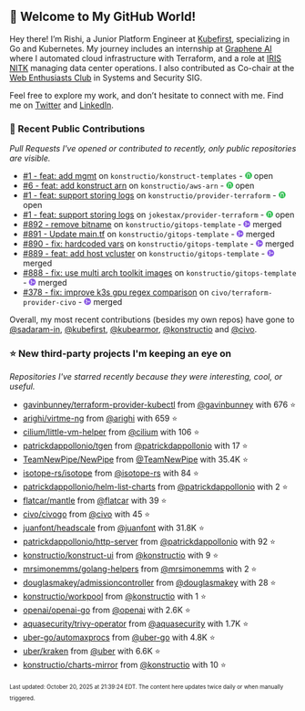 <!-- DO NOT EDIT THIS FILE DIRECTLY! This file was automatically generated from the tool in this repo. -->

## 🌟 Welcome to My GitHub World!

Hey there! I’m Rishi, a Junior Platform Engineer at [Kubefirst](https://kubefirst.io/), specializing in Go and Kubernetes. My journey includes an internship at [Graphene AI](https://grapheneai.com/) where I automated cloud infrastructure with Terraform, and a role at [IRIS NITK](https://iris.nitk.ac.in/hrms/) managing data center operations. I also contributed as Co-chair at the [Web Enthusiasts Club](https://webclub.nitk.ac.in/) in Systems and Security SIG.

Feel free to explore my work, and don’t hesitate to connect with me. Find me on [Twitter](https://x.com/RishixMonk) and [LinkedIn](https://www.linkedin.com/in/mrrishi373/).
### 🚀 Recent Public Contributions

*Pull Requests I've opened or contributed to recently, only public repositories are visible.*


* [#1 - feat: add mgmt](https://github.com/konstructio/konstruct-templates/pull/1) on `konstructio/konstruct-templates` - <img src="images/github-open.png" width="12px" height="12px"> open
* [#6 - feat: add konstruct arn](https://github.com/konstructio/aws-arn/pull/6) on `konstructio/aws-arn` - <img src="images/github-open.png" width="12px" height="12px"> open
* [#1 - feat: support storing logs](https://github.com/konstructio/provider-terraform/pull/1) on `konstructio/provider-terraform` - <img src="images/github-open.png" width="12px" height="12px"> open
* [#1 - feat: support storing logs](https://github.com/jokestax/provider-terraform/pull/1) on `jokestax/provider-terraform` - <img src="images/github-open.png" width="12px" height="12px"> open
* [#892 - remove bitname](https://github.com/konstructio/gitops-template/pull/892) on `konstructio/gitops-template` - <img src="images/github-merged.png" width="12px" height="12px"> merged
* [#891 - Update main.tf](https://github.com/konstructio/gitops-template/pull/891) on `konstructio/gitops-template` - <img src="images/github-merged.png" width="12px" height="12px"> merged
* [#890 - fix: hardcoded vars](https://github.com/konstructio/gitops-template/pull/890) on `konstructio/gitops-template` - <img src="images/github-merged.png" width="12px" height="12px"> merged
* [#889 - feat: add host vcluster](https://github.com/konstructio/gitops-template/pull/889) on `konstructio/gitops-template` - <img src="images/github-merged.png" width="12px" height="12px"> merged
* [#888 - fix: use multi arch toolkit images](https://github.com/konstructio/gitops-template/pull/888) on `konstructio/gitops-template` - <img src="images/github-merged.png" width="12px" height="12px"> merged
* [#378 - fix: improve k3s gpu regex comparison](https://github.com/civo/terraform-provider-civo/pull/378) on `civo/terraform-provider-civo` - <img src="images/github-merged.png" width="12px" height="12px"> merged

Overall, my most recent contributions (besides my own repos) have gone to 
[@sadaram-in](https://github.com/sadaram-in),
[@kubefirst](https://github.com/kubefirst),
[@kubearmor](https://github.com/kubearmor),
[@konstructio](https://github.com/konstructio)
and [@civo](https://github.com/civo).
### ⭐ New third-party projects I'm keeping an eye on

*Repositories I've starred recently because they were interesting, cool, or useful.*


* [gavinbunney/terraform-provider-kubectl](https://github.com/gavinbunney/terraform-provider-kubectl) from [@gavinbunney](https://github.com/gavinbunney) with 676 ⭐️
* [arighi/virtme-ng](https://github.com/arighi/virtme-ng) from [@arighi](https://github.com/arighi) with 659 ⭐️
* [cilium/little-vm-helper](https://github.com/cilium/little-vm-helper) from [@cilium](https://github.com/cilium) with 106 ⭐️
* [patrickdappollonio/tgen](https://github.com/patrickdappollonio/tgen) from [@patrickdappollonio](https://github.com/patrickdappollonio) with 17 ⭐️
* [TeamNewPipe/NewPipe](https://github.com/TeamNewPipe/NewPipe) from [@TeamNewPipe](https://github.com/TeamNewPipe) with 35.4K ⭐️
* [isotope-rs/isotope](https://github.com/isotope-rs/isotope) from [@isotope-rs](https://github.com/isotope-rs) with 84 ⭐️
* [patrickdappollonio/helm-list-charts](https://github.com/patrickdappollonio/helm-list-charts) from [@patrickdappollonio](https://github.com/patrickdappollonio) with 2 ⭐️
* [flatcar/mantle](https://github.com/flatcar/mantle) from [@flatcar](https://github.com/flatcar) with 39 ⭐️
* [civo/civogo](https://github.com/civo/civogo) from [@civo](https://github.com/civo) with 45 ⭐️
* [juanfont/headscale](https://github.com/juanfont/headscale) from [@juanfont](https://github.com/juanfont) with 31.8K ⭐️
* [patrickdappollonio/http-server](https://github.com/patrickdappollonio/http-server) from [@patrickdappollonio](https://github.com/patrickdappollonio) with 92 ⭐️
* [konstructio/konstruct-ui](https://github.com/konstructio/konstruct-ui) from [@konstructio](https://github.com/konstructio) with 9 ⭐️
* [mrsimonemms/golang-helpers](https://github.com/mrsimonemms/golang-helpers) from [@mrsimonemms](https://github.com/mrsimonemms) with 2 ⭐️
* [douglasmakey/admissioncontroller](https://github.com/douglasmakey/admissioncontroller) from [@douglasmakey](https://github.com/douglasmakey) with 28 ⭐️
* [konstructio/workpool](https://github.com/konstructio/workpool) from [@konstructio](https://github.com/konstructio) with 1 ⭐️
* [openai/openai-go](https://github.com/openai/openai-go) from [@openai](https://github.com/openai) with 2.6K ⭐️
* [aquasecurity/trivy-operator](https://github.com/aquasecurity/trivy-operator) from [@aquasecurity](https://github.com/aquasecurity) with 1.7K ⭐️
* [uber-go/automaxprocs](https://github.com/uber-go/automaxprocs) from [@uber-go](https://github.com/uber-go) with 4.8K ⭐️
* [uber/kraken](https://github.com/uber/kraken) from [@uber](https://github.com/uber) with 6.6K ⭐️
* [konstructio/charts-mirror](https://github.com/konstructio/charts-mirror) from [@konstructio](https://github.com/konstructio) with 10 ⭐️

<sup><sub>Last updated: October 20, 2025 at 21:39:24 EDT. The content here updates twice daily or when manually triggered.</sup></sub>